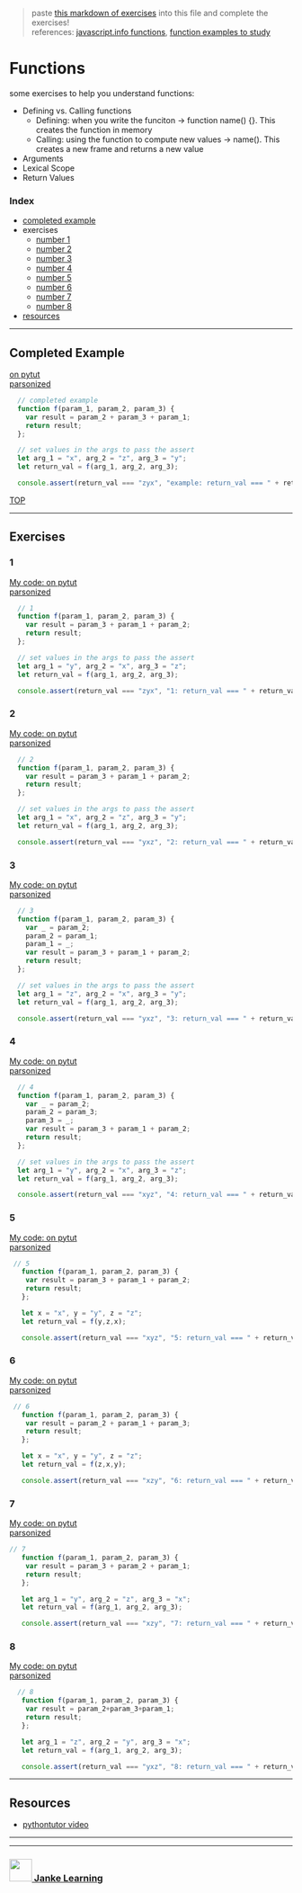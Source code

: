 > paste [this markdown of exercises](https://raw.githubusercontent.com/janke-learning/function-exercises/master/functions.md) into this file and complete the exercises!   
> references: [javascript.info functions](https://javascript.info/function-basics), [function examples to study](https://github.com/janke-learning/function-exercises/blob/master/examples-to-study.md)

# Functions

some exercises to help you understand functions:
* Defining vs. Calling functions
    * Defining: when you write the funciton -> function name() {}.  This creates the function in memory
    * Calling: using the function to compute new values -> name().  This creates a new frame and returns a new value
* Arguments
* Lexical Scope
* Return Values

### Index
* [completed example](#completed-example)
* exercises
    * [number 1](#1)
    * [number 2](#2)
    * [number 3](#3)
    * [number 4](#4)
    * [number 5](#5)
    * [number 6](#6)
    * [number 7](#7)
    * [number 8](#8)
* [resources](#resources)

---

## Completed Example

[on pytut](http://www.pythontutor.com/javascript.html#code=function%20f%28param_1,%20param_2,%20param_3%29%20%7B%0A%20%20var%20result%20%3D%20param_2%20%2B%20param_3%20%2B%20param_1%3B%0A%20%20return%20result%3B%0A%7D%3B%0A%0A//%20set%20values%20in%20the%20args%20to%20pass%20the%20assert%0Alet%20arg_1%20%3D%20%22x%22,%20arg_2%20%3D%20%22z%22,%20arg_3%20%3D%20%22y%22%3B%0Alet%20return_val%20%3D%20f%28arg_1,%20arg_2,%20arg_3%29%3B%0A%0Aconsole.assert%28return_val%20%3D%3D%3D%20%22zyx%22,%20%22return_val%20%3D%3D%3D%20%22%20%2B%20return_val%29%3B&curInstr=0&mode=display&origin=opt-frontend.js&py=js&rawInputLstJSON=%5B%5D)  
[parsonized](http://janke-learning.github.io/parsonizer/?snippet=function%20f%28param_1,%20param_2,%20param_3%29%20%7B%0A%20%20var%20result%20%3D%20param_2%20%2B%20param_3%20%2B%20param_1%3B%0A%20%20return%20result%3B%0A%7D%3B%0A%0A//%20set%20values%20in%20the%20args%20to%20pass%20the%20assert%0Alet%20arg_1%20%3D%20%22x%22,%20arg_2%20%3D%20%22z%22,%20arg_3%20%3D%20%22y%22%3B%0Alet%20return_val%20%3D%20f%28arg_1,%20arg_2,%20arg_3%29%3B%0A%0Aconsole.assert%28return_val%20%3D%3D%3D%20%22zyx%22,%20%22return_val%20%3D%3D%3D%20%22%20%2B%20return_val%29%3B)
```js
  // completed example
  function f(param_1, param_2, param_3) {
    var result = param_2 + param_3 + param_1;
    return result;
  };

  // set values in the args to pass the assert
  let arg_1 = "x", arg_2 = "z", arg_3 = "y";
  let return_val = f(arg_1, arg_2, arg_3);

  console.assert(return_val === "zyx", "example: return_val === " + return_val);

```

[TOP](#functions)

---

## Exercises

### 1

[My code: on pytut](http://www.pythontutor.com/javascript.html#code=%7B%20%20//%202%0A%20%20function%20f%28param_1,%20param_2,%20param_3%29%20%7B%0A%20%20%20%20var%20result%20%3D%20param_3%20%2B%20param_1%20%2B%20param_2%3B%0A%20%20%20%20return%20result%3B%0A%20%20%7D%3B%0A%0A%20%20//%20set%20values%20in%20the%20args%20to%20pass%20the%20assert%0A%20%20let%20arg_1%20%3D%20%22x%22,%20arg_2%20%3D%20%22z%22,%20arg_3%20%3D%20%22y%22%3B%0A%20%20let%20return_val%20%3D%20f%28arg_1,%20arg_2,%20arg_3%29%3B%0A%0A%20%20console.assert%28return_val%20%3D%3D%3D%20%22yxz%22,%20%222%3A%20return_val%20%3D%3D%3D%20%22%20%2B%20return_val%29%3B%0A%7D&curInstr=5&mode=display&origin=opt-frontend.js&py=js&rawInputLstJSON=%5B%5D)  
[parsonized](http://janke-learning.github.io/parsonizer/?snippet=function%20f%28param_1,%20param_2,%20param_3%29%20%7B%0A%20%20var%20result%20%3D%20param_3%20%2B%20param_1%20%2B%20param_2%3B%0A%20%20return%20result%3B%0A%7D%3B%0A%0A//%20set%20values%20in%20the%20args%20to%20pass%20the%20assert%0Alet%20arg_1%20%3D%20%22%22,%20arg_2%20%3D%20%22%22,%20arg_3%20%3D%20%22%22%3B%0Alet%20return_val%20%3D%20f%28arg_1,%20arg_2,%20arg_3%29%3B%0A%0Aconsole.assert%28return_val%20%3D%3D%3D%20%22zyx%22,%20%22return_val%20%3D%3D%3D%20%22%20%2B%20return_val%29%3B)
```js
  // 1
  function f(param_1, param_2, param_3) {
    var result = param_3 + param_1 + param_2;
    return result;
  };

  // set values in the args to pass the assert
  let arg_1 = "y", arg_2 = "x", arg_3 = "z";
  let return_val = f(arg_1, arg_2, arg_3);

  console.assert(return_val === "zyx", "1: return_val === " + return_val);

```

### 2

[My code: on pytut](http://www.pythontutor.com/javascript.html#code=%7B%20%20//%202%0A%20%20function%20f%28param_1,%20param_2,%20param_3%29%20%7B%0A%20%20%20%20var%20result%20%3D%20param_3%20%2B%20param_1%20%2B%20param_2%3B%0A%20%20%20%20return%20result%3B%0A%20%20%7D%3B%0A%0A%20%20//%20set%20values%20in%20the%20args%20to%20pass%20the%20assert%0A%20%20let%20arg_1%20%3D%20%22x%22,%20arg_2%20%3D%20%22z%22,%20arg_3%20%3D%20%22y%22%3B%0A%20%20let%20return_val%20%3D%20f%28arg_1,%20arg_2,%20arg_3%29%3B%0A%0A%20%20console.assert%28return_val%20%3D%3D%3D%20%22yxz%22,%20%222%3A%20return_val%20%3D%3D%3D%20%22%20%2B%20return_val%29%3B%0A%7D&curInstr=5&mode=display&origin=opt-frontend.js&py=js&rawInputLstJSON=%5B%5D)    
[parsonized](http://janke-learning.github.io/parsonizer/?snippet=function%20f%28param_1%2C%20param_2%2C%20param_3%29%20%7B%0A%20%20var%20result%20%3D%20param_3%20%2B%20param_1%20%2B%20param_2%3B%0A%20%20return%20result%3B%0A%7D%3B%0A%0A%2F%2F%20set%20values%20in%20the%20args%20to%20pass%20the%20assert%0Alet%20arg_1%20%3D%20%22%22%2C%20arg_2%20%3D%20%22%22%2C%20arg_3%20%3D%20%22%22%3B%0Alet%20return_val%20%3D%20f%28arg_1%2C%20arg_2%2C%20arg_3%29%3B%0A%0Aconsole.assert%28return_val%20%3D%3D%3D%20%22yxz%22%2C%20%22return_val%20%3D%3D%3D%20%22%20%2B%20return_val%29%3B)
```js
  // 2
  function f(param_1, param_2, param_3) {
    var result = param_3 + param_1 + param_2;
    return result;
  };

  // set values in the args to pass the assert
  let arg_1 = "x", arg_2 = "z", arg_3 = "y";
  let return_val = f(arg_1, arg_2, arg_3);

  console.assert(return_val === "yxz", "2: return_val === " + return_val);

```

### 3

[My code: on pytut](http://www.pythontutor.com/javascript.html#code=%7B%20%20//%203%0A%20%20function%20f%28param_1,%20param_2,%20param_3%29%20%7B%0A%20%20%20%20var%20_%20%3D%20param_2%3B%0A%20%20%20%20param_2%20%3D%20param_1%3B%0A%20%20%20%20param_1%20%3D%20_%3B%0A%20%20%20%20var%20result%20%3D%20param_3%20%2B%20param_1%20%2B%20param_2%3B%0A%20%20%20%20return%20result%3B%0A%20%20%7D%3B%0A%0A%20%20//%20set%20values%20in%20the%20args%20to%20pass%20the%20assert%0A%20%20let%20arg_1%20%3D%20%22z%22,%20arg_2%20%3D%20%22x%22,%20arg_3%20%3D%20%22y%22%3B%0A%20%20let%20return_val%20%3D%20f%28arg_1,%20arg_2,%20arg_3%29%3B%0A%0A%20%20console.assert%28return_val%20%3D%3D%3D%20%22yxz%22,%20%223%3A%20return_val%20%3D%3D%3D%20%22%20%2B%20return_val%29%3B%0A%7D&curInstr=8&mode=display&origin=opt-frontend.js&py=js&rawInputLstJSON=%5B%5D)   
[parsonized](http://janke-learning.github.io/parsonizer/?snippet=function%20f%28param_1%2C%20param_2%2C%20param_3%29%20%7B%0A%20%20var%20_%20%3D%20param_2%3B%0A%20%20param_2%20%3D%20param_1%3B%0A%20%20param_1%20%3D%20_%3B%0A%20%20var%20result%20%3D%20param_3%20%2B%20param_1%20%2B%20param_2%3B%0A%20%20return%20result%3B%0A%7D%3B%0A%0A%2F%2F%20set%20values%20in%20the%20args%20to%20pass%20the%20assert%0Alet%20arg_1%20%3D%20%22%22%2C%20arg_2%20%3D%20%22%22%2C%20arg_3%20%3D%20%22%22%3B%0Alet%20return_val%20%3D%20f%28arg_1%2C%20arg_2%2C%20arg_3%29%3B%0A%0Aconsole.assert%28return_val%20%3D%3D%3D%20%22yxz%22%2C%20%22return_val%20%3D%3D%3D%20%22%20%2B%20return_val%29%3B)
```js
  // 3
  function f(param_1, param_2, param_3) {
    var _ = param_2;
    param_2 = param_1;
    param_1 = _;
    var result = param_3 + param_1 + param_2;
    return result;
  };

  // set values in the args to pass the assert
  let arg_1 = "z", arg_2 = "x", arg_3 = "y";
  let return_val = f(arg_1, arg_2, arg_3);

  console.assert(return_val === "yxz", "3: return_val === " + return_val);

```

### 4

[My code: on pytut](http://www.pythontutor.com/javascript.html#code=%7B%20%20//%204%0A%20%20function%20f%28param_1,%20param_2,%20param_3%29%20%7B%0A%20%20%20%20var%20_%20%3D%20param_2%3B%0A%20%20%20%20param_2%20%3D%20param_3%3B%0A%20%20%20%20param_3%20%3D%20_%3B%0A%20%20%20%20var%20result%20%3D%20param_3%20%2B%20param_1%20%2B%20param_2%3B%0A%20%20%20%20return%20result%3B%0A%20%20%7D%3B%0A%0A%20%20//%20set%20values%20in%20the%20args%20to%20pass%20the%20assert%0A%20%20let%20arg_1%20%3D%20%22y%22,%20arg_2%20%3D%20%22x%22,%20arg_3%20%3D%20%22z%22%3B%0A%20%20let%20return_val%20%3D%20f%28arg_1,%20arg_2,%20arg_3%29%3B%0A%0A%20%20console.assert%28return_val%20%3D%3D%3D%20%22xyz%22,%20%224%3A%20return_val%20%3D%3D%3D%20%22%20%2B%20return_val%29%3B%0A%7D&curInstr=8&mode=display&origin=opt-frontend.js&py=js&rawInputLstJSON=%5B%5D)  
[parsonized](http://janke-learning.github.io/parsonizer/?snippet=function%20f%28param_1%2C%20param_2%2C%20param_3%29%20%7B%0A%20%20var%20_%20%3D%20param_2%3B%0A%20%20param_2%20%3D%20param_3%3B%0A%20%20param_3%20%3D%20_%3B%0A%20%20var%20result%20%3D%20param_3%20%2B%20param_1%20%2B%20param_2%3B%0A%20%20return%20result%3B%0A%7D%3B%0A%0A%2F%2F%20set%20values%20in%20the%20args%20to%20pass%20the%20assert%0Alet%20arg_1%20%3D%20%22%22%2C%20arg_2%20%3D%20%22%22%2C%20arg_3%20%3D%20%22%22%3B%0Alet%20return_val%20%3D%20f%28arg_1%2C%20arg_2%2C%20arg_3%29%3B%0A%0Aconsole.assert%28return_val%20%3D%3D%3D%20%22xyz%22%2C%20%22return_val%20%3D%3D%3D%20%22%20%2B%20return_val%29%3B)
```js
  // 4
  function f(param_1, param_2, param_3) {
    var _ = param_2;
    param_2 = param_3;
    param_3 = _;
    var result = param_3 + param_1 + param_2;
    return result;
  };

  // set values in the args to pass the assert
  let arg_1 = "y", arg_2 = "x", arg_3 = "z";
  let return_val = f(arg_1, arg_2, arg_3);

  console.assert(return_val === "xyz", "4: return_val === " + return_val);

```

### 5

[My code: on pytut](http://www.pythontutor.com/javascript.html#code=%7B%20%20//%205%0A%20%20%20function%20f%28param_1,%20param_2,%20param_3%29%20%7B%0A%20%20%20%20var%20result%20%3D%20param_3%20%2B%20param_1%20%2B%20param_2%3B%0A%20%20%20%20return%20result%3B%0A%20%20%20%7D%3B%0A%0A%20%20%20let%20x%20%3D%20%22x%22,%20y%20%3D%20%22y%22,%20z%20%3D%20%22z%22%3B%0A%20%20%20let%20return_val%20%3D%20f%28y,z,x%29%3B%0A%0A%20%20%20console.assert%28return_val%20%3D%3D%3D%20%22xyz%22,%20%225%3A%20return_val%20%3D%3D%3D%20%22%20%2B%20return_val%29%3B%0A%7D&curInstr=5&mode=display&origin=opt-frontend.js&py=js&rawInputLstJSON=%5B%5D)   
[parsonized](http://janke-learning.github.io/parsonizer/?snippet=function%20f%28param_1%2C%20param_2%2C%20param_3%29%20%7B%0A%20var%20result%20%3D%20param_3%20%2B%20param_1%20%2B%20param_2%3B%0A%20return%20result%3B%0A%7D%3B%0A%0Alet%20x%20%3D%20%22x%22%2C%20y%20%3D%20%22y%22%2C%20z%20%3D%20%22z%22%3B%0Alet%20return_val%20%3D%20f%28%2F*%20pass%20x%2C%20y%20%26%20z%20in%20the%20right%20order%20*%2F%29%3B%0A%0Aconsole.assert%28return_val%20%3D%3D%3D%20%22xyz%22%2C%20%225%3A%20return_val%20%3D%3D%3D%20%22%20%2B%20return_val%29%3B)  
```js
 // 5
   function f(param_1, param_2, param_3) {
    var result = param_3 + param_1 + param_2;
    return result;
   };

   let x = "x", y = "y", z = "z";
   let return_val = f(y,z,x);

   console.assert(return_val === "xyz", "5: return_val === " + return_val);

```

### 6

[My code: on pytut](http://www.pythontutor.com/javascript.html#code=%7B%20%20//%206%0A%20%20%20function%20f%28param_1,%20param_2,%20param_3%29%20%7B%0A%20%20%20%20var%20result%20%3D%20param_2%20%2B%20param_1%20%2B%20param_3%3B%0A%20%20%20%20return%20result%3B%0A%20%20%20%7D%3B%0A%0A%20%20%20let%20x%20%3D%20%22x%22,%20y%20%3D%20%22y%22,%20z%20%3D%20%22z%22%3B%0A%20%20%20let%20return_val%20%3D%20f%28z,x,y%29%3B%0A%0A%20%20%20console.assert%28return_val%20%3D%3D%3D%20%22xzy%22,%20%226%3A%20return_val%20%3D%3D%3D%20%22%20%2B%20return_val%29%3B%0A%7D&curInstr=5&mode=display&origin=opt-frontend.js&py=js&rawInputLstJSON=%5B%5D)  
[parsonized](http://janke-learning.github.io/parsonizer/?snippet=function%20f%28param_1%2C%20param_2%2C%20param_3%29%20%7B%0A%20var%20result%20%3D%20param_2%20%2B%20param_1%20%2B%20param_3%3B%0A%20return%20result%3B%0A%7D%3B%0A%0Alet%20x%20%3D%20%22x%22%2C%20y%20%3D%20%22y%22%2C%20z%20%3D%20%22z%22%3B%0Alet%20return_val%20%3D%20f%28%2F*%20pass%20x%2C%20y%20%26%20z%20in%20the%20right%20order%20*%2F%29%3B%0A%0Aconsole.assert%28return_val%20%3D%3D%3D%20%22xzy%22%2C%20%226%3A%20return_val%20%3D%3D%3D%20%22%20%2B%20return_val%29%3B) 
```js
 // 6
   function f(param_1, param_2, param_3) {
    var result = param_2 + param_1 + param_3;
    return result;
   };

   let x = "x", y = "y", z = "z";
   let return_val = f(z,x,y);

   console.assert(return_val === "xzy", "6: return_val === " + return_val);

```

### 7

[My code: on pytut](http://www.pythontutor.com/javascript.html#code=%20//%207%0A%20%20%20function%20f%28param_1,%20param_2,%20param_3%29%20%7B%0A%20%20%20%20var%20result%20%3D%20param_3%20%2B%20param_2%20%2B%20param_1%3B%0A%20%20%20%20return%20result%3B%0A%20%20%20%7D%3B%0A%0A%20%20%20let%20arg_1%20%3D%20%22y%22,%20arg_2%20%3D%20%22z%22,%20arg_3%20%3D%20%22x%22%3B%0A%20%20%20let%20return_val%20%3D%20f%28arg_1,%20arg_2,%20arg_3%29%3B%0A%0A%20%20%20console.assert%28return_val%20%3D%3D%3D%20%22xzy%22,%20%227%3A%20return_val%20%3D%3D%3D%20%22%20%2B%20return_val%29%3B&curInstr=6&mode=display&origin=opt-frontend.js&py=js&rawInputLstJSON=%5B%5D)  
[parsonized](http://janke-learning.github.io/parsonizer/?snippet=function%20f%28param_1%2C%20param_2%2C%20param_3%29%20%7B%0A%20var%20result%20%3D%20%2F*%20arrange%20the%20params%20to%20pass%20the%20assert%20*%2F%3B%0A%20return%20result%3B%0A%7D%3B%0A%0Alet%20arg_1%20%3D%20%22z%22%2C%20arg_2%20%3D%20%22y%22%2C%20arg_3%20%3D%20%22x%22%3B%0Alet%20return_val%20%3D%20f%28arg_1%2C%20arg_2%2C%20arg_3%29%3B%0A%0Aconsole.assert%28return_val%20%3D%3D%3D%20%22xzy%22%2C%20%227%3A%20return_val%20%3D%3D%3D%20%22%20%2B%20return_val%29%3B)  
```js
// 7
   function f(param_1, param_2, param_3) {
    var result = param_3 + param_2 + param_1;
    return result;
   };

   let arg_1 = "y", arg_2 = "z", arg_3 = "x";
   let return_val = f(arg_1, arg_2, arg_3);

   console.assert(return_val === "xzy", "7: return_val === " + return_val);
```

### 8

[My code: on pytut](http://www.pythontutor.com/javascript.html#code=%7B%20%20//%208%0A%20%20%20function%20f%28param_1,%20param_2,%20param_3%29%20%7B%0A%20%20%20%20var%20result%20%3D%20param_2%2Bparam_3%2Bparam_1%3B%0A%20%20%20%20return%20result%3B%0A%20%20%20%7D%3B%0A%0A%20%20%20let%20arg_1%20%3D%20%22z%22,%20arg_2%20%3D%20%22y%22,%20arg_3%20%3D%20%22x%22%3B%0A%20%20%20let%20return_val%20%3D%20f%28arg_1,%20arg_2,%20arg_3%29%3B%0A%0A%20%20%20console.assert%28return_val%20%3D%3D%3D%20%22yxz%22,%20%228%3A%20return_val%20%3D%3D%3D%20%22%20%2B%20return_val%29%3B%0A%7D&curInstr=5&mode=display&origin=opt-frontend.js&py=js&rawInputLstJSON=%5B%5D)  
[parsonized](http://janke-learning.github.io/parsonizer/?snippet=function%20f%28param_1%2C%20param_2%2C%20param_3%29%20%7B%0A%20var%20result%20%3D%20%2F*%20arrange%20the%20params%20to%20pass%20the%20assert%20*%2F%3B%0A%20return%20result%3B%0A%7D%3B%0A%0Alet%20arg_1%20%3D%20%22z%22%2C%20arg_2%20%3D%20%22y%22%2C%20arg_3%20%3D%20%22x%22%3B%0Alet%20return_val%20%3D%20f%28arg_1%2C%20arg_2%2C%20arg_3%29%3B%0A%0Aconsole.assert%28return_val%20%3D%3D%3D%20%22yxz%22%2C%20%228%3A%20return_val%20%3D%3D%3D%20%22%20%2B%20return_val%29%3B)  
```js
  // 8
   function f(param_1, param_2, param_3) {
    var result = param_2+param_3+param_1;
    return result;
   };

   let arg_1 = "z", arg_2 = "y", arg_3 = "x";
   let return_val = f(arg_1, arg_2, arg_3);

   console.assert(return_val === "yxz", "8: return_val === " + return_val);

```

---

## Resources

* [pythontutor video](https://www.youtube.com/watch?v=bJUmxDsaduY&list=PLzV58Zm8FuBJFfQN5il3ujx6FDAY8Ds3u&index=6)

___
___
### <a href="http://janke-learning.org" target="_blank"><img src="https://user-images.githubusercontent.com/18554853/50098409-22575780-021c-11e9-99e1-962787adaded.png" width="40" height="40"></img> Janke Learning</a>
